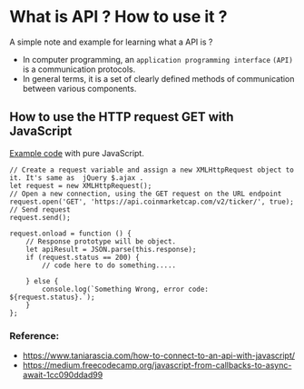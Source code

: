 # What is API ? How to use it ?
A simple note and example for learning what a API is ?

 - In computer programming, an `application programming interface` `(API)` is a communication protocols.
 - In general terms, it is a set of clearly defined methods of communication between various components.

## How to use the HTTP request GET with JavaScript
 [Example code](https://d50000.github.io/What-is-API-How-to-use-it-/) with pure JavaScript.
 
```
// Create a request variable and assign a new XMLHttpRequest object to it. It's same as  jQuery $.ajax .
let request = new XMLHttpRequest();
// Open a new connection, using the GET request on the URL endpoint
request.open('GET', 'https://api.coinmarketcap.com/v2/ticker/', true);
// Send request
request.send();

request.onload = function () {
    // Response prototype will be object.
	let apiResult = JSON.parse(this.response);
	if (request.status == 200) {
		// code here to do something.....
		
	} else {
		console.log(`Something Wrong, error code: ${request.status}.`);
	}
};
```
 

### Reference:
 - https://www.taniarascia.com/how-to-connect-to-an-api-with-javascript/
 - https://medium.freecodecamp.org/javascript-from-callbacks-to-async-await-1cc090ddad99
